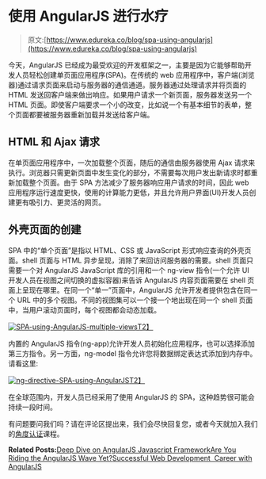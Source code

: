 # 使用 AngularJS 进行水疗

> 原文:[https://www.edureka.co/blog/spa-using-angularjs](https://www.edureka.co/blog/spa-using-angularjs)

今天，AngularJS 已经成为最受欢迎的开发框架之一，主要是因为它能够帮助开发人员轻松创建单页面应用程序(SPA)。在传统的 web 应用程序中，客户端(浏览器)通过请求页面来启动与服务器的通信通道。服务器通过处理请求并将页面的 HTML 发送回客户端来做出响应。如果用户请求一个新页面，服务器发送另一个 HTML 页面。即使客户端要求一个小的改变，比如说一个有基本细节的表单，整个页面都要被服务器重新加载并发送给客户端。

## HTML 和 Ajax 请求

在单页面应用程序中，一次加载整个页面，随后的通信由服务器使用 Ajax 请求来执行。浏览器只需更新页面中发生变化的部分，不需要每次用户发出新请求时都重新加载整个页面。由于 SPA 方法减少了服务器响应用户请求的时间，因此 web 应用程序运行速度更快，使用的计算能力更低，并且允许用户界面(UI)开发人员创建更有吸引力、更灵活的网页。

## 外壳页面的创建

SPA 中的“单个页面”是指以 HTML、CSS 或 JavaScript 形式响应查询的外壳页面。shell 页面与 HTML 异步呈现，消除了来回访问服务器的需要。shell 页面只需要一个对 AngularJS JavaScript 库的引用和一个 ng-view 指令(一个允许 UI 开发人员在视图之间切换的虚拟容器)来告诉 AngularJS 内容页面需要在 shell 页面上呈现在哪里。在同一个“单一”页面中，AngularJS 允许开发者提供包含在同一个 URL 中的多个视图。不同的视图集可以一个接一个地出现在同一个 shell 页面中，当用户滚动页面时，每个视图都会动态加载。

[![SPA-using-AngularJS-multiple-views](../Images/5d1c16be2d0b536a36c06f39827e8ad9.png "SPA-using-AngularJS-multiple-views")T2】](https://www.edureka.co/angular-training)

内置的 AngularJS 指令(ng-app)允许开发人员初始化应用程序，也可以选择添加第三方指令。另一方面，ng-model 指令允许您将数据绑定表达式添加到内存中。请看这里:

[![ng-directive-SPA-using-AngularJS](../Images/a8fb335985520459ebd972fd0a22ab79.png "ng-directive-SPA-using-AngularJS")T2】](https://www.edureka.co/angular-training)

在全球范围内，开发人员已经采用了使用 AngularJS 的 SPA，这种趋势很可能会持续一段时间。

有问题要问我们吗？请在评论区提出来，我们会尽快回复您，或者今天就加入我们的[角度认证](https://www.edureka.co/angular-training)课程。

**Related Posts:**[Deep Dive on AngularJS Javascript Framework](https://www.edureka.co/blog/videos/deep-dive-into-angularjs-javascript-framework/ "deep dive into angularjs javascript framework")[Are You Riding the AngularJS Wave Yet?](https://www.edureka.co/blog/videos/are-you-riding-the-angularjs-wave-yet/ "are you riding the angularjs wave yet")[Successful Web Development  Career with AngularJS](https://www.edureka.co/blog/successful-web-development-career-with-angularjs "successful web development career with AngularJS")